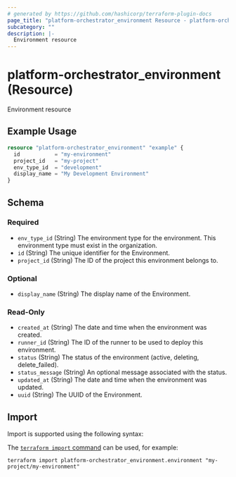 ```yaml
---
# generated by https://github.com/hashicorp/terraform-plugin-docs
page_title: "platform-orchestrator_environment Resource - platform-orchestrator"
subcategory: ""
description: |-
  Environment resource
---
```


# platform-orchestrator_environment (Resource)

Environment resource

## Example Usage

```terraform
resource "platform-orchestrator_environment" "example" {
  id           = "my-environment"
  project_id   = "my-project"
  env_type_id  = "development"
  display_name = "My Development Environment"
}
```

<!-- schema generated by tfplugindocs -->
## Schema

### Required

- `env_type_id` (String) The environment type for the environment. This environment type must exist in the organization.
- `id` (String) The unique identifier for the Environment.
- `project_id` (String) The ID of the project this environment belongs to.

### Optional

- `display_name` (String) The display name of the Environment.

### Read-Only

- `created_at` (String) The date and time when the environment was created.
- `runner_id` (String) The ID of the runner to be used to deploy this environment.
- `status` (String) The status of the environment (active, deleting, delete_failed).
- `status_message` (String) An optional message associated with the status.
- `updated_at` (String) The date and time when the environment was updated.
- `uuid` (String) The UUID of the Environment.

## Import

Import is supported using the following syntax:

The [`terraform import` command](https://developer.hashicorp.com/terraform/cli/commands/import) can be used, for example:

```shell
terraform import platform-orchestrator_environment.environment "my-project/my-environment"
```
